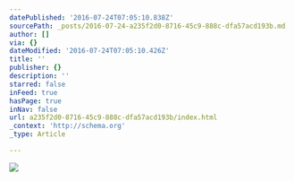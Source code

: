 ```yaml
---
datePublished: '2016-07-24T07:05:10.838Z'
sourcePath: _posts/2016-07-24-a235f2d0-8716-45c9-888c-dfa57acd193b.md
author: []
via: {}
dateModified: '2016-07-24T07:05:10.426Z'
title: ''
publisher: {}
description: ''
starred: false
inFeed: true
hasPage: true
inNav: false
url: a235f2d0-8716-45c9-888c-dfa57acd193b/index.html
_context: 'http://schema.org'
_type: Article

---
```

![](https://the-grid-user-content.s3-us-west-2.amazonaws.com/935cafed-54c9-4743-a8d1-028c6418a1bd.jpg)